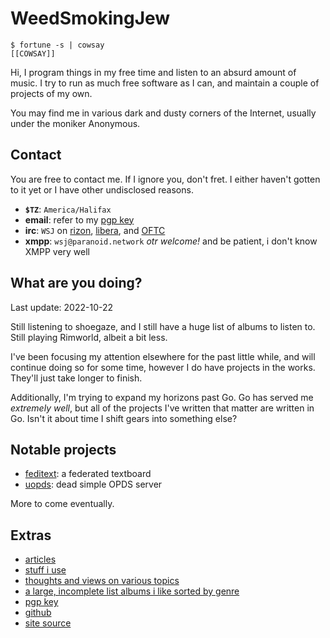 # WeedSmokingJew

```
$ fortune -s | cowsay
[[COWSAY]]
```

Hi, I program things in my free time and listen to an absurd amount of music.
I try to run as much free software as I can, and maintain a couple of projects
of my own.

You may find me in various dark and dusty corners of the Internet, usually under
the moniker Anonymous.

## Contact

You are free to contact me.
If I ignore you, don't fret.
I either haven't gotten to it yet or I have other undisclosed reasons.

- **`$TZ`**: `America/Halifax`
- **email**: refer to my [pgp key](key.asc)
- **irc**: `WSJ` on [rizon](https://rizon.net), [libera](https://libera.chat), and [OFTC](https://oftc.net)
- **xmpp**: `wsj@paranoid.network` *otr welcome!* and be patient, i don't know XMPP very well

## What are you doing?

Last update: 2022-10-22

Still listening to shoegaze, and I still have a huge list of albums to listen
to.
Still playing Rimworld, albeit a bit less.

I've been focusing my attention elsewhere for the past little while, and will
continue doing so for some time, however I do have projects in the works.
They'll just take longer to finish.

Additionally, I'm trying to expand my horizons past Go.
Go has served me *extremely well*, but all of the projects I've written that
matter are written in Go.
Isn't it about time I shift gears into something else?

## Notable projects

- [feditext](https://github.com/KushBlazingJudah/feditext): a federated textboard
- [uopds](https://github.com/KushBlazingJudah/uopds): dead simple OPDS server

More to come eventually.

## Extras

- [articles](catalog.html)
- [stuff i use](software.html)
- [thoughts and views on various topics](thoughts.html)
- [a large, incomplete list albums i like sorted by genre](tunes.html)
- [pgp key](key.asc)
- [github](https://github.com/KushBlazingJudah)
- [site source](https://github.com/KushBlazingJudah/website)
